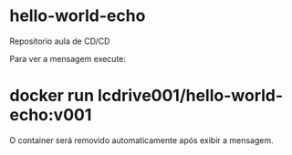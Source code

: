 # hello-world-echo
Repositorio aula de CD/CD

Para ver a mensagem execute:
# docker run lcdrive001/hello-world-echo:v001
O container será removido automaticamente após exibir a mensagem.
